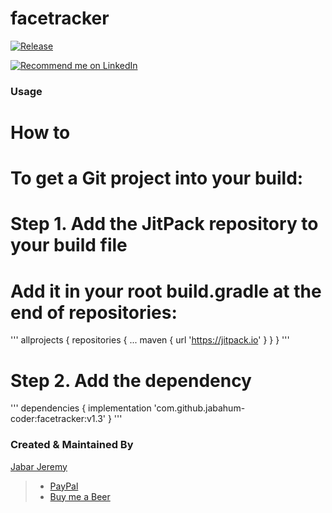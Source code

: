 # facetracker
[![Release](https://jitpack.io/v/jabahum-coder/facetracker.svg)](https://jitpack.io/#jabahum-coder/facetracker)

<a href="https://www.linkedin.com/in/jeremyjabar/">
    <img src="https://img.shields.io/badge/Support-Recommed%2FEndorse%20me%20on%20Linkedin-yellow?style=for-the-badge&logo=linkedin" alt="Recommend me on LinkedIn" /></a>

### Usage
# How to
# To get a Git project into your build:
# Step 1. Add the JitPack repository to your build file
# Add it in your root build.gradle at the end of repositories:
'''
allprojects {
		repositories {
			...
			maven { url 'https://jitpack.io' }
		}
	}
'''
# Step 2. Add the dependency

'''
dependencies {
	        implementation 'com.github.jabahum-coder:facetracker:v1.3'
	}
'''


### Created & Maintained By

[Jabar Jeremy](https://github.com/jabahum-coder)

> 
>
> - [PayPal](https://paypal.me/iamsanskartiwari)
> - [Buy me a Beer](https://www.buymeacoffee.com/jabahum)
